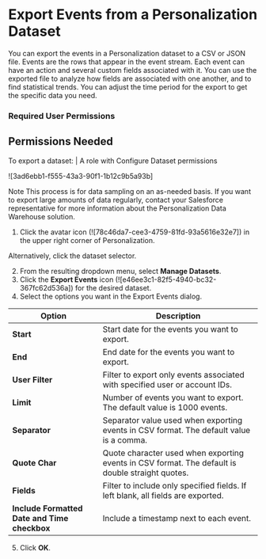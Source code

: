 

# Export Events from a Personalization Dataset

You can export the events in a Personalization dataset to a CSV or JSON file.
Events are the rows that appear in the event stream. Each event can have an
action and several custom fields associated with it. You can use the exported
file to analyze how fields are associated with one another, and to find
statistical trends. You can adjust the time period for the export to get the
specific data you need.

### Required User Permissions

Permissions Needed  
---  
To export a dataset: | A role with Configure Dataset permissions  
  
![3ad6ebb1-f555-43a3-90f1-1b12c9b5a93b]

Note This process is for data sampling on an as-needed basis. If you want to
export large amounts of data regularly, contact your Salesforce representative
for more information about the Personalization Data Warehouse solution.

  1. Click the avatar icon (![78c46da7-cee3-4759-81fd-93a5616e32e7]) in the upper right corner of Personalization.

Alternatively, click the dataset selector.

  2. From the resulting dropdown menu, select **Manage Datasets**.
  3. Click the **Export Events** icon (![e46ee3c1-82f5-4940-bc32-367fc62d536a]) for the desired dataset.
  4. Select the options you want in the Export Events dialog.

Option | Description  
---|---  
**Start** | Start date for the events you want to export.   
**End** | End date for the events you want to export.   
**User Filter** | Filter to export only events associated with specified user or account IDs.   
**Limit** | Number of events you want to export. The default value is 1000 events.   
**Separator** | Separator value used when exporting events in CSV format. The default value is a comma.  
**Quote Char** | Quote character used when exporting events in CSV format. The default is double straight quotes.   
**Fields** | Filter to include only specified fields. If left blank, all fields are exported.   
**Include Formatted Date and Time checkbox** | Include a timestamp next to each event.   
  
  5. Click **OK**.

